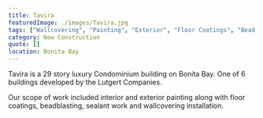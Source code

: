 ```yaml
---
title: Tavira
featuredImage: ./images/Tavira.jpg
tags: ["Wallcovering", "Painting", "Exterior", "Floor Coatings", "Bead Blasting", "Multi-Unit Residential", "Interior"]
category: New Construction
quote: []
location: Bonita Bay
---
```

Tavira is a 29 story luxury Condominium building on Bonita Bay.  One of 6
buildings developed by the Lutgert Companies. 

Our scope of work included interior and exterior painting along with floor
coatings, beadblasting, sealant work and wallcovering installation.

